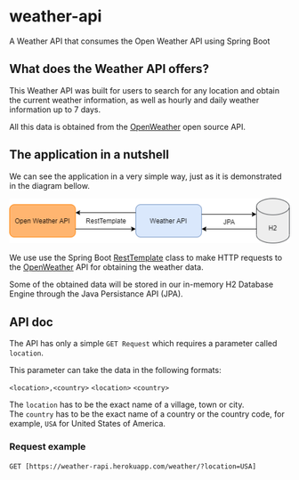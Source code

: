 # weather-api
A Weather API that consumes the Open Weather API using Spring Boot

## What does the Weather API offers?
This Weather API was built for users to search for any location and obtain the current weather information, as well as hourly and daily weather information up to 7 days.

All this data is obtained from the [OpenWeather](https://openweathermap.org/api) open source API.

## The application in a nutshell
We can see the application in a very simple way, just as it is demonstrated in the diagram bellow.

<p align="center">
  <img src="https://github.com/ryzenboi98/weather-api/blob/main/structure.png">
</p>

We use use the Spring Boot [RestTemplate](https://docs.spring.io/spring-framework/docs/current/javadoc-api/org/springframework/web/client/RestTemplate.html) class to make HTTP requests to the [OpenWeather](https://openweathermap.org/api) API for obtaining the weather data. 

Some of the obtained data will be stored in our in-memory H2 Database Engine through the Java Persistance API (JPA).

## API doc
The API has only a simple `GET Request` which requires a parameter called `location`.

This parameter can take the data in the following formats:

`<location>,<country>`
`<location>`
`<country>`

The `location` has to be the exact name of a village, town or city. 
<br/>
The `country` has to be the exact name of a country or the country code, for example, `USA` for United States of America.

### Request example

```http
GET [https://weather-rapi.herokuapp.com/weather/?location=USA]
```
